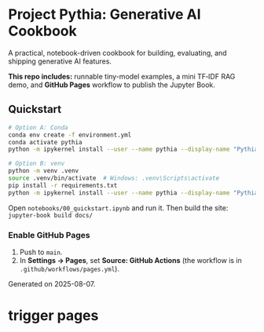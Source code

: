 # Project Pythia: Generative AI Cookbook

A practical, notebook-driven cookbook for building, evaluating, and shipping generative AI features.

**This repo includes:** runnable tiny-model examples, a mini TF‑IDF RAG demo, and **GitHub Pages** workflow to publish the Jupyter Book.

## Quickstart

```bash
# Option A: Conda
conda env create -f environment.yml
conda activate pythia
python -m ipykernel install --user --name pythia --display-name "Pythia (conda)"

# Option B: venv
python -m venv .venv
source .venv/bin/activate  # Windows: .venv\Scripts\activate
pip install -r requirements.txt
python -m ipykernel install --user --name pythia --display-name "Pythia (venv)"
```

Open `notebooks/00_quickstart.ipynb` and run it.
Then build the site: `jupyter-book build docs/`

### Enable GitHub Pages
1. Push to `main`.
2. In **Settings → Pages**, set **Source: GitHub Actions** (the workflow is in `.github/workflows/pages.yml`).

Generated on 2025-08-07.
# trigger pages

